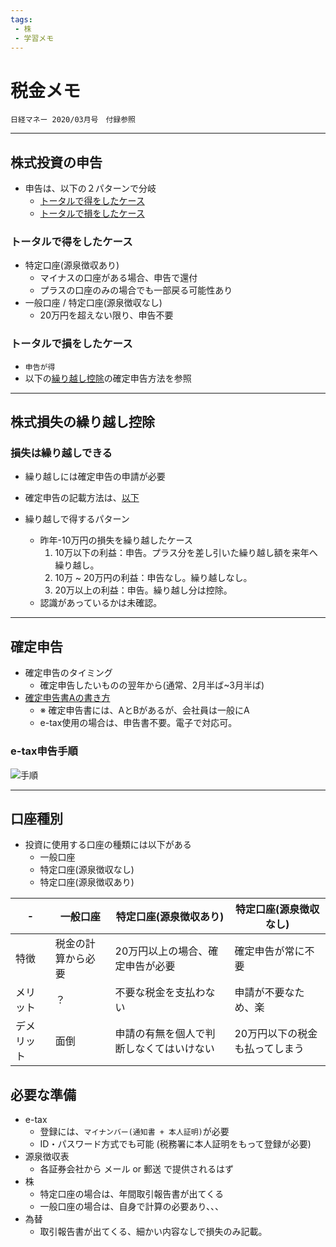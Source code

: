 ```yaml
---
tags:
 - 株
 - 学習メモ
---
```


# 税金メモ
  ```
  日経マネー 2020/03月号　付録参照
  ```

---

## 株式投資の申告
* 申告は、以下の２パターンで分岐
  * [トータルで得をしたケース](#トータルで得をしたケース)
  * [トータルで損をしたケース](#トータルで損をしたケース)

### トータルで得をしたケース
* 特定口座(源泉徴収あり)
  * マイナスの口座がある場合、申告で還付
  * プラスの口座のみの場合でも一部戻る可能性あり
* 一般口座 / 特定口座(源泉徴収なし)
  * 20万円を超えない限り、申告不要

### トータルで損をしたケース
* `申告が得`
* 以下の[繰り越し控除](#株式損失の繰り越し控除)の確定申告方法を参照

---

## 株式損失の繰り越し控除
### 損失は繰り越しできる
* 繰り越しには確定申告の申請が必要
* 確定申告の記載方法は、[以下](#確定申告)

* 繰り越しで得するパターン
  * 昨年-10万円の損失を繰り越したケース
    1. 10万以下の利益：申告。プラス分を差し引いた繰り越し額を来年へ繰り越し。
    2. 10万 ~ 20万円の利益：申告なし。繰り越しなし。
    3. 20万以上の利益：申告。繰り越し分は控除。
  * 認識があっているかは未確認。

---

## 確定申告
* 確定申告のタイミング
  * 確定申告したいものの翌年から(通常、2月半ば~3月半ば)
* [確定申告書Aの書き方](https://biz.moneyforward.com/tax_return/basic/how-to-tax-return-a/?provider=gsn&provider_info=aud-490979686761:dsa-823944143698_PC&gclid=CjwKCAiA66_xBRBhEiwAhrMuLWjeWSBHU4dyj40DfbOKyemkA-ehLnEpt5H5czpYnMA0rTlZSPjPOBoCW-gQAvD_BwE#)
  * ※ 確定申告書には、AとBがあるが、会社員は一般にA
  * e-tax使用の場合は、申告書不要。電子で対応可。

### e-tax申告手順  
  ![手順](https://gizumon.github.io/MarkDown/images/投資関連/手順.PNG)  

---

## 口座種別
* 投資に使用する口座の種類には以下がある
  * 一般口座
  * 特定口座(源泉徴収なし)
  * 特定口座(源泉徴収あり)

|-|一般口座|特定口座(源泉徴収あり)|特定口座(源泉徴収なし)|
|---|---|---|---|
|特徴|税金の計算から必要|20万円以上の場合、確定申告が必要|確定申告が常に不要|
|メリット|？|不要な税金を支払わない|申請が不要なため、楽|
|デメリット|面倒|申請の有無を個人で判断しなくてはいけない|20万円以下の税金も払ってしまう|

## 必要な準備
* e-tax
  * 登録には、`マイナンバー(通知書 + 本人証明)`が必要
  * ID・パスワード方式でも可能 (税務署に本人証明をもって登録が必要)
* 源泉徴収表
  * 各証券会社から メール or 郵送 で提供されるはず
* 株
  * 特定口座の場合は、年間取引報告書が出てくる
  * 一般口座の場合は、自身で計算の必要あり、、、
* 為替
  * 取引報告書が出てくる、細かい内容なしで損失のみ記載。